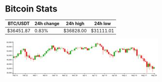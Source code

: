 # Bitcoin Stats

BTC/USDT|24h change|24h high|24h low|
|---|---|---|---|
|$36451.87|0.83%|$36828.00|$31111.01|

<img src="./chart.svg">
